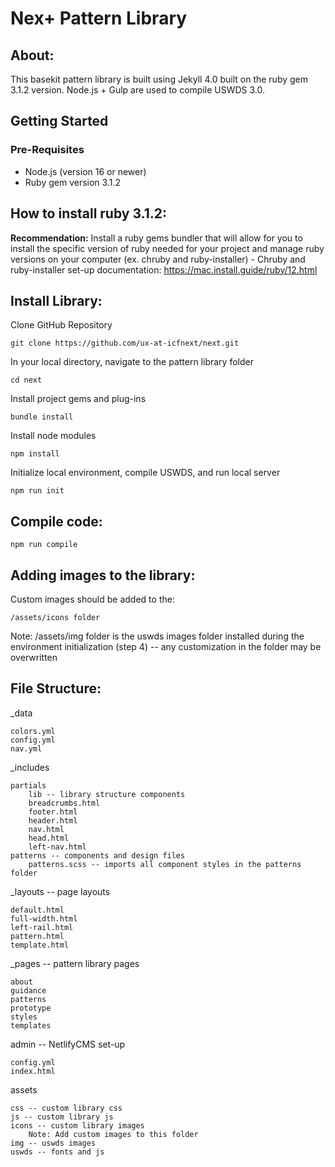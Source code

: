 # Nex+ Pattern Library

## About:
This basekit pattern library is built using Jekyll 4.0 built on the ruby gem 3.1.2 version. Node.js + Gulp are used to compile USWDS 3.0.

## Getting Started
### Pre-Requisites
- Node.js (version 16 or newer)
- Ruby gem version 3.1.2

## How to install ruby 3.1.2:
 **Recommendation:** Install a ruby gems bundler that will allow for you to install the specific version of ruby needed for your project and manage ruby versions on your computer (ex. chruby and ruby-installer)
    - Chruby and ruby-installer set-up documentation: https://mac.install.guide/ruby/12.html

## Install Library:
Clone GitHub Repository

    git clone https://github.com/ux-at-icfnext/next.git   
    
In your local directory, navigate to the pattern library folder
    
    cd next
    
Install project gems and plug-ins
    
    bundle install
    
Install node modules
    
    npm install
    
Initialize local environment, compile USWDS, and run local server
    
    npm run init

## Compile code:
    
    npm run compile

## Adding images to the library:
Custom images should be added to the: 
    
    /assets/icons folder

Note: /assets/img folder is the uswds images folder installed during the environment initialization (step 4) -- any customization in the folder may be overwritten 

## File Structure:
_data

    colors.yml
    config.yml
    nav.yml

_includes

    partials
        lib -- library structure components
        breadcrumbs.html
        footer.html
        header.html
        nav.html
        head.html
        left-nav.html
    patterns -- components and design files
        patterns.scss -- imports all component styles in the patterns folder 

_layouts -- page layouts

    default.html
    full-width.html
    left-rail.html
    pattern.html
    template.html

_pages -- pattern library pages

    about
    guidance
    patterns
    prototype
    styles
    templates

admin -- NetlifyCMS set-up

    config.yml
    index.html

assets

    css -- custom library css
    js -- custom library js
    icons -- custom library images
        Note: Add custom images to this folder
    img -- uswds images 
    uswds -- fonts and js
